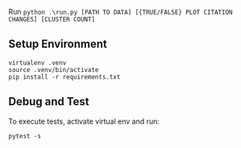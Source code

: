 
Run `python .\run.py [PATH TO DATA] [{TRUE/FALSE} PLOT CITATION CHANGES] [CLUSTER COUNT]`

## Setup Environment 
```shell
virtualenv .venv
source .venv/bin/activate
pip install -r requirements.txt
```


## Debug and Test
To execute tests, activate virtual env and run:

```
pytest -s
```
